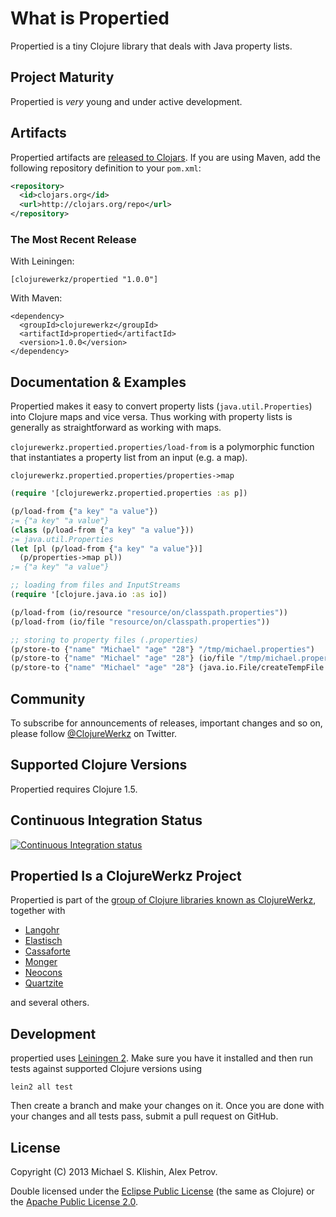 # What is Propertied

Propertied is a tiny Clojure library that deals with Java property
lists.


## Project Maturity

Propertied is *very* young and under active development.


## Artifacts

Propertied artifacts are [released to
Clojars](https://clojars.org/clojurewerkz/propertied). If you are
using Maven, add the following repository definition to your
`pom.xml`:

``` xml
<repository>
  <id>clojars.org</id>
  <url>http://clojars.org/repo</url>
</repository>
```

### The Most Recent Release

With Leiningen:

    [clojurewerkz/propertied "1.0.0"]


With Maven:

    <dependency>
      <groupId>clojurewerkz</groupId>
      <artifactId>propertied</artifactId>
      <version>1.0.0</version>
    </dependency>



## Documentation & Examples

Propertied makes it easy to convert property lists (`java.util.Properties`) into Clojure
maps and vice versa. Thus working with property lists is generally as straightforward as
working with maps.

`clojurewerkz.propertied.properties/load-from` is a polymorphic function that
instantiates a property list from an input (e.g. a map).

`clojurewerkz.propertied.properties/properties->map`

``` clojure
(require '[clojurewerkz.propertied.properties :as p])

(p/load-from {"a key" "a value"})
;= {"a key" "a value"}
(class (p/load-from {"a key" "a value"}))
;= java.util.Properties
(let [pl (p/load-from {"a key" "a value"})]
  (p/properties->map pl))
;= {"a key" "a value"}

;; loading from files and InputStreams
(require '[clojure.java.io :as io])

(p/load-from (io/resource "resource/on/classpath.properties"))
(p/load-from (io/file "resource/on/classpath.properties"))

;; storing to property files (.properties)
(p/store-to {"name" "Michael" "age" "28"} "/tmp/michael.properties")
(p/store-to {"name" "Michael" "age" "28"} (io/file "/tmp/michael.properties"))
(p/store-to {"name" "Michael" "age" "28"} (java.io.File/createTempFile "michael" ".properties"))
```


## Community

To subscribe for announcements of releases, important changes and so on, please follow [@ClojureWerkz](https://twitter.com/#!/clojurewerkz) on Twitter.



## Supported Clojure Versions

Propertied requires Clojure 1.5.


## Continuous Integration Status

[![Continuous Integration status](https://secure.travis-ci.org/clojurewerkz/propertied.png)](http://travis-ci.org/clojurewerkz/propertied)



## Propertied Is a ClojureWerkz Project

Propertied is part of the [group of Clojure libraries known as ClojureWerkz](http://clojurewerkz.org), together with

 * [Langohr](https://github.com/michaelklishin/langohr)
 * [Elastisch](https://github.com/clojurewerkz/elastisch)
 * [Cassaforte](http://clojurecassandra.info)
 * [Monger](http://clojuremongodb.info)
 * [Neocons](http://clojureneo4j.info)
 * [Quartzite](https://github.com/michaelklishin/quartzite)

and several others.


## Development

propertied uses [Leiningen
2](https://github.com/technomancy/leiningen/blob/master/doc/TUTORIAL.md). Make
sure you have it installed and then run tests against supported
Clojure versions using

    lein2 all test

Then create a branch and make your changes on it. Once you are done
with your changes and all tests pass, submit a pull request on GitHub.



## License

Copyright (C) 2013 Michael S. Klishin, Alex Petrov.

Double licensed under the [Eclipse Public License](http://www.eclipse.org/legal/epl-v10.html) (the same as Clojure) or
the [Apache Public License 2.0](http://www.apache.org/licenses/LICENSE-2.0.html).
